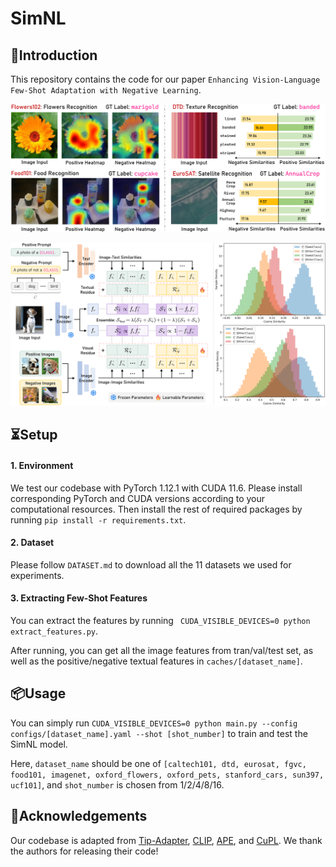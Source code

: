 # SimNL

## 👀Introduction

This repository contains the code for our paper `Enhancing Vision-Language Few-Shot Adaptation with Negative Learning`.

![](fig/qualitative.png)

![](fig/overview.png)

## ⏳Setup

#### 1. Environment

We test our codebase with PyTorch 1.12.1 with CUDA 11.6. Please install corresponding PyTorch and CUDA versions according to your computational resources. Then install the rest of required packages by running `pip install -r requirements.txt`. 

#### 2. Dataset

Please follow ```DATASET.md``` to download all the 11 datasets we used for experiments.

#### 3. Extracting Few-Shot Features

You can extract the features by running ``` CUDA_VISIBLE_DEVICES=0 python extract_features.py```.

After running, you can get all the image features from tran/val/test set, as well as the positive/negative textual features in ```caches/[dataset_name]```.

## 📦Usage

You can simply run ```CUDA_VISIBLE_DEVICES=0 python main.py --config configs/[dataset_name].yaml --shot [shot_number]``` to train and test the SimNL model. 

Here, `dataset_name` should be one of `[caltech101, dtd, eurosat, fgvc, food101, imagenet, oxford_flowers, oxford_pets, stanford_cars, sun397, ucf101]`, and `shot_number` is chosen from 1/2/4/8/16.

## 🙏Acknowledgements

Our codebase is adapted from [Tip-Adapter](https://github.com/gaopengcuhk/Tip-Adapter/), [CLIP](https://github.com/openai/CLIP/tree/main/clip), [APE](https://github.com/yangyangyang127/APE), and [CuPL](https://github.com/sarahpratt/CuPL). We thank the authors for releasing their code!

